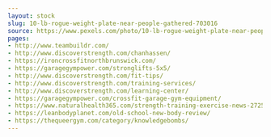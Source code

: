 ```yaml
---
layout: stock
slug: 10-lb-rogue-weight-plate-near-people-gathered-703016
source: https://www.pexels.com/photo/10-lb-rogue-weight-plate-near-people-gathered-703016/
pages:
- http://www.teambuildr.com/
- http://www.discoverstrength.com/chanhassen/
- https://ironcrossfitnorthbrunswick.com/
- https://garagegympower.com/stronglifts-5x5/
- http://www.discoverstrength.com/fit-tips/
- http://www.discoverstrength.com/training-services/
- http://www.discoverstrength.com/learning-center/
- https://garagegympower.com/crossfit-garage-gym-equipment/
- https://www.naturalhealth365.com/strength-training-exercise-news-2725.html
- https://leanbodyplanet.com/old-school-new-body-review/
- https://thequeergym.com/category/knowledgebombs/
---
```

